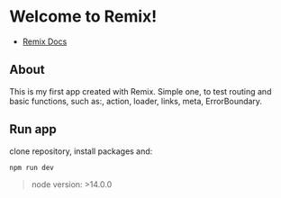 # Welcome to Remix!

- [Remix Docs](https://remix.run/docs)

## About

This is my first app created with Remix. Simple one, to test routing and basic functions, such as:, action, loader, links, meta, ErrorBoundary.


## Run app

clone repository, install packages and:

```sh
npm run dev
```

> node version: >14.0.0


